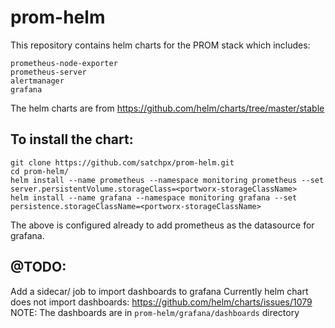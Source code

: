 # prom-helm
This repository contains helm charts for the PROM stack which includes:
```
prometheus-node-exporter
prometheus-server
alertmanager
grafana
```

The helm charts are from https://github.com/helm/charts/tree/master/stable


## To install the chart:
```
git clone https://github.com/satchpx/prom-helm.git
cd prom-helm/
helm install --name prometheus --namespace monitoring prometheus --set server.persistentVolume.storageClass=<portworx-storageClassName>
helm install --name grafana --namespace monitoring grafana --set persistence.storageClassName=<portworx-storageClassName>
```
The above is configured already to add prometheus as the datasource for grafana.

## @TODO:
Add a sidecar/ job to import dashboards to grafana
Currently helm chart does not import dashboards: https://github.com/helm/charts/issues/1079
NOTE: The dashboards are in `prom-helm/grafana/dashboards` directory
